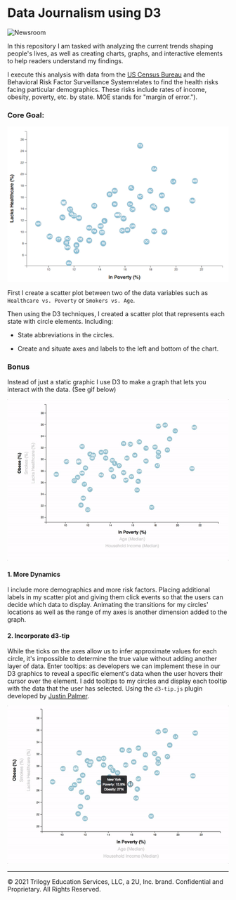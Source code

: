 # Data Journalism using D3

![Newsroom](https://media.giphy.com/media/v2xIous7mnEYg/giphy.gif)

In this repository I am tasked with analyzing the current trends shaping people's lives, as well as creating charts, graphs, and interactive elements to help readers understand my findings.

I execute this analysis with data from the [US Census Bureau](https://data.census.gov/cedsci/) and the Behavioral Risk Factor Surveillance Systemrelates to find the health risks facing particular demographics.  These risks include rates of income, obesity, poverty, etc. by state. MOE stands for "margin of error.").

### Core Goal:  

![4-scatter](Images/4-scatter.jpg)

First I create a scatter plot between two of the data variables such as `Healthcare vs. Poverty` or `Smokers vs. Age`.

Then using the D3 techniques, I created a scatter plot that represents each state with circle elements.  Including: 

* State abbreviations in the circles.

* Create and situate axes and labels to the left and bottom of the chart.

### Bonus

Instead of just a static graphic I use D3 to make a graph that lets you interact with the data. (See gif below)

![7-animated-scatter](Images/7-animated-scatter.gif)

#### 1. More Dynamics

I include more demographics and more risk factors. Placing additional labels in my scatter plot and giving them click events so that the users can decide which data to display. Animating the transitions for my circles' locations as well as the range of my axes is another dimension added to the graph. 

#### 2. Incorporate d3-tip

While the ticks on the axes allow us to infer approximate values for each circle, it's impossible to determine the true value without adding another layer of data. Enter tooltips: as developers we can implement these in our D3 graphics to reveal a specific element's data when the user hovers their cursor over the element. I add tooltips to my circles and display each tooltip with the data that the user has selected. Using the `d3-tip.js` plugin developed by [Justin Palmer](https://github.com/Caged).

![8-tooltip](Images/8-tooltip.gif)

- - -

© 2021 Trilogy Education Services, LLC, a 2U, Inc. brand. Confidential and Proprietary. All Rights Reserved.
